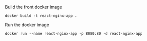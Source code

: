 Build the front docker image
```
docker build -t react-nginx-app .  
```

Run the docker image
```
docker run --name react-nginx-app -p 8080:80 -d react-nginx-app
```

